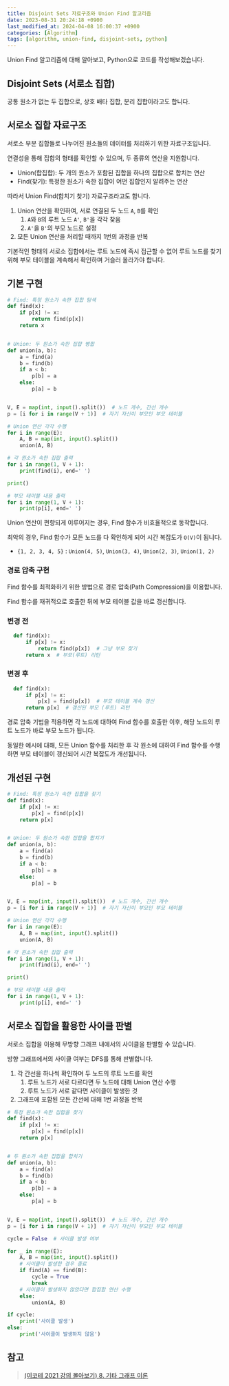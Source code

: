 ```yaml
---
title: Disjoint Sets 자료구조와 Union Find 알고리즘
date: 2023-08-31 20:24:18 +0900
last_modified_at: 2024-04-08 16:00:37 +0900
categories: [Algorithm]
tags: [algorithm, union-find, disjoint-sets, python]
---
```


Union Find 알고리즘에 대해 알아보고, Python으로 코드를 작성해보겠습니다.

## Disjoint Sets (서로소 집합)

공통 원소가 없는 두 집합으로, 상호 배타 집합, 분리 집합이라고도 합니다.

## 서로소 집합 자료구조

서로소 부분 집합들로 나누어진 원소들의 데이터를 처리하기 위한 자료구조입니다.

연결성을 통해 집합의 형태를 확인할 수 있으며, 두 종류의 연산을 지원합니다.

- Union(합집합): 두 개의 원소가 포함된 집합을 하나의 집합으로 합치는 연산
- Find(찾기): 특정한 원소가 속한 집합이 어떤 집합인지 알려주는 연산

따라서 Union Find(합치기 찾기) 자료구조라고도 합니다.

1. Union 연산을 확인하여, 서로 연결된 두 노드 `A`, `B`를 확인
   1. `A`와 `B`의 루트 노드 `A'`, `B'`을 각각 찾음
   2. `A'`을 `B'`의 부모 노드로 설정
2. 모든 Union 연산을 처리할 때까지 1번의 과정을 반복

기본적인 형태의 서로소 집합에서는 루트 노드에 즉시 접근할 수 없어 루트 노드를 찾기 위해 부모 테이블을 계속해서 확인하며 거슬러 올라가야 합니다.

## 기본 구현

```python
# Find: 특정 원소가 속한 집합 탐색
def find(x):
    if p[x] != x:
        return find(p[x])
    return x


# Union: 두 원소가 속한 집합 병합
def union(a, b):
    a = find(a)
    b = find(b)
    if a < b:
        p[b] = a
    else:
        p[a] = b


V, E = map(int, input().split())  # 노드 개수, 간선 개수
p = [i for i in range(V + 1)]  # 자기 자신이 부모인 부모 테이블

# Union 연산 각각 수행
for i in range(E):
    A, B = map(int, input().split())
    union(A, B)

# 각 원소가 속한 집합 출력
for i in range(1, V + 1):
    print(find(i), end=' ')

print()

# 부모 테이블 내용 출력
for i in range(1, V + 1):
    print(p[i], end=' ')
```

Union 연산이 편향되게 이루어지는 경우, Find 함수가 비효율적으로 동작합니다.

최악의 경우, Find 함수가 모든 노드를 다 확인하게 되어 시간 복잡도가 `O(V)`이 됩니다.

- `{1, 2, 3, 4, 5}` : `Union(4, 5)`, `Union(3, 4)`, `Union(2, 3)`, `Union(1, 2)`

### 경로 압축 구현

Find 함수를 최적화하기 위한 방법으로 경로 압축(Path Compression)을 이용합니다.

Find 함수를 재귀적으로 호출한 뒤에 부모 테이블 값을 바로 갱신합니다.

### 변경 전

```python
  def find(x):
      if p[x] != x:
          return find(p[x])  # 그냥 부모 찾기
      return x  # 부모(루트) 리턴
```

### 변경 후

```python
  def find(x):
      if p[x] != x:
          p[x] = find(p[x])  # 부모 테이블 계속 갱신
      return p[x]  # 갱신된 부모 (루트) 리턴
```

경로 압축 기법을 적용하면 각 노드에 대하여 Find 함수를 호출한 이후, 해당 노드의 루트 노드가 바로 부모 노드가 됩니다.

동일한 예시에 대해, 모든 Union 함수를 처리한 후 각 원소에 대하여 Find 함수를 수행하면 부모 테이블이 갱신되어 시간 복잡도가 개선됩니다.

## 개선된 구현

```python
# Find: 특정 원소가 속한 집합을 찾기
def find(x):
    if p[x] != x:
        p[x] = find(p[x])
    return p[x]


# Union: 두 원소가 속한 집합을 합치기
def union(a, b):
    a = find(a)
    b = find(b)
    if a < b:
        p[b] = a
    else:
        p[a] = b


V, E = map(int, input().split())  # 노드 개수, 간선 개수
p = [i for i in range(V + 1)]  # 자기 자신이 부모인 부모 테이블

# Union 연산 각각 수행
for i in range(E):
    A, B = map(int, input().split())
    union(A, B)

# 각 원소가 속한 집합 출력
for i in range(1, V + 1):
    print(find(i), end=' ')

print()

# 부모 테이블 내용 출력
for i in range(1, V + 1):
    print(p[i], end=' ')
```

## 서로소 집합을 활용한 사이클 판별

서로소 집합을 이용해 무방향 그래프 내에서의 사이클을 판별할 수 있습니다.

방향 그래프에서의 사이클 여부는 DFS를 통해 판별합니다.

1. 각 간선을 하나씩 확인하며 두 노드의 루트 노드를 확인
   1. 루트 노드가 서로 다르다면 두 노드에 대해 Union 연산 수행
   2. 루트 노드가 서로 같다면 사이클이 발생한 것
2. 그래프에 포함된 모든 간선에 대해 1번 과정을 반복

```python
# 특정 원소가 속한 집합을 찾기
def find(x):
    if p[x] != x:
        p[x] = find(p[x])
    return p[x]


# 두 원소가 속한 집합을 합치기
def union(a, b):
    a = find(a)
    b = find(b)
    if a < b:
        p[b] = a
    else:
        p[a] = b


V, E = map(int, input().split())  # 노드 개수, 간선 개수
p = [i for i in range(V + 1)]  # 자기 자신이 부모인 부모 테이블

cycle = False  # 사이클 발생 여부

for _ in range(E):
    A, B = map(int, input().split())
    # 사이클이 발생한 경우 종료
    if find(A) == find(B):
        cycle = True
        break
    # 사이클이 발생하지 않았다면 합집합 연산 수행
    else:
        union(A, B)

if cycle:
    print('사이클 발생')
else:
    print('사이클이 발생하지 않음')
```

## 참고

> [(이코테 2021 강의 몰아보기) 8. 기타 그래프 이론](https://www.youtube.com/watch?v=aOhhNFTIeFI&list=PLRx0vPvlEmdAghTr5mXQxGpHjWqSz0dgC&index=8)
